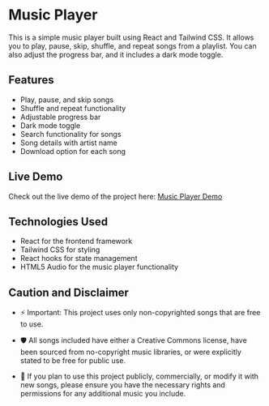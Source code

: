 # Music Player

This is a simple music player built using React and Tailwind CSS. It allows you to play, pause, skip, shuffle, and repeat songs from a playlist. You can also adjust the progress bar, and it includes a dark mode toggle.

## Features
- Play, pause, and skip songs
- Shuffle and repeat functionality
- Adjustable progress bar
- Dark mode toggle
- Search functionality for songs
- Song details with artist name
- Download option for each song

## Live Demo
Check out the live demo of the project here: [Music Player Demo](https://music-player-31tec1fd7-aakashs-projects-3057c538.vercel.app/)

## Technologies Used
- React for the frontend framework
- Tailwind CSS for styling
- React hooks for state management
- HTML5 Audio for the music player functionality

## Caution and Disclaimer
- ⚡ Important: This project uses only non-copyrighted songs that are free to use.

- 🛡️ All songs included have either a Creative Commons license, have been sourced from no-copyright music libraries, or were explicitly stated to be free for public use.

- 🔔 If you plan to use this project publicly, commercially, or modify it with new songs, please ensure you have the necessary rights and permissions for any additional music you include.

